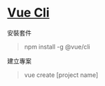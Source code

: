 # [Vue Cli](https://cli.vuejs.org/)

安裝套件

> npm install -g @vue/cli

建立專案

> vue create [project name]